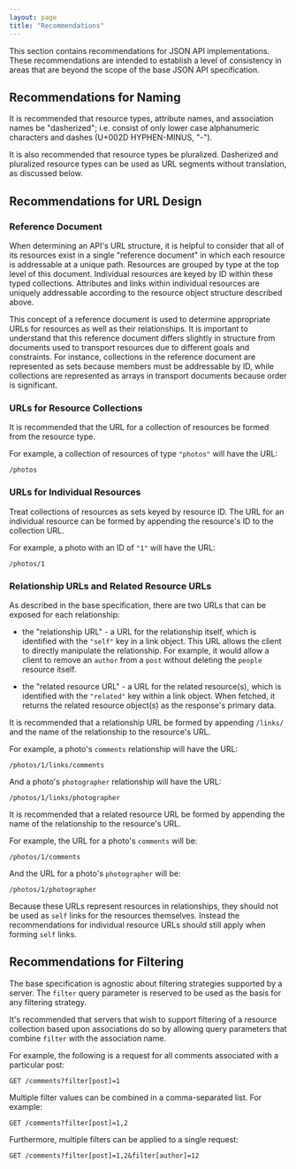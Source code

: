 ```yaml
---
layout: page
title: "Recommendations"
---
```


This section contains recommendations for JSON API implementations. These
recommendations are intended to establish a level of consistency in areas that
are beyond the scope of the base JSON API specification.

## Recommendations for Naming <a href="#naming" id="naming" class="headerlink"></a>

It is recommended that resource types, attribute names, and association
names be "dasherized"; i.e. consist of only lower case alphanumeric
characters and dashes (U+002D HYPHEN-MINUS, "-").

It is also recommended that resource types be pluralized. Dasherized and
pluralized resource types can be used as URL segments without translation,
as discussed below.

## Recommendations for URL Design <a href="#urls" id="urls" class="headerlink"></a>

### Reference Document <a href="#urls-reference-document" id="urls-reference-document" class="headerlink"></a>

When determining an API's URL structure, it is helpful to consider that all of
its resources exist in a single "reference document" in which each resource is
addressable at a unique path. Resources are grouped by type at the top level of
this document. Individual resources are keyed by ID within these typed
collections. Attributes and links within individual resources are uniquely
addressable according to the resource object structure described above.

This concept of a reference document is used to determine appropriate URLs for
resources as well as their relationships. It is important to understand that
this reference document differs slightly in structure from documents used to
transport resources due to different goals and constraints. For instance,
collections in the reference document are represented as sets because members
must be addressable by ID, while collections are represented as arrays in
transport documents because order is significant.

### URLs for Resource Collections <a href="#urls-resource-collections" id="urls-resource-collections" class="headerlink"></a>

It is recommended that the URL for a collection of resources be formed from
the resource type.

For example, a collection of resources of type `"photos"` will have the URL:

```text
/photos
```

### URLs for Individual Resources <a href="#urls-individual-resources" id="urls-individual-resources" class="headerlink"></a>

Treat collections of resources as sets keyed by resource ID. The URL for an
individual resource can be formed by appending the resource's ID to the
collection URL.

For example, a photo with an ID of `"1"` will have the URL:

```text
/photos/1
```

### Relationship URLs and Related Resource URLs <a href="#urls-relationships" id="urls-relationships" class="headerlink"></a>

As described in the base specification, there are two URLs that can be exposed
for each relationship:

* the "relationship URL" - a URL for the relationship itself, which is
identified with the `"self"` key in a link object. This URL allows the
client to directly manipulate the relationship. For example, it would allow
a client to remove an `author` from a `post` without deleting the `people`
resource itself.

* the "related resource URL" - a URL for the related resource(s), which is
identified with the `"related"` key within a link object. When fetched, it
returns the related resource object(s) as the response's primary data.

It is recommended that a relationship URL be formed by appending `/links/` and
the name of the relationship to the resource's URL.

For example, a photo's `comments` relationship will have the URL:

```text
/photos/1/links/comments
```

And a photo's `photographer` relationship will have the URL:

```text
/photos/1/links/photographer
```

It is recommended that a related resource URL be formed by appending the name
of the relationship to the resource's URL.

For example, the URL for a photo's `comments` will be:

```text
/photos/1/comments
```

And the URL for a photo's `photographer` will be:

```text
/photos/1/photographer
```

Because these URLs represent resources in relationships, they should not be
used as `self` links for the resources themselves. Instead the recommendations
for individual resource URLs should still apply when forming `self` links.

## Recommendations for Filtering <a href="#filtering" id="filtering" class="headerlink"></a>

The base specification is agnostic about filtering strategies supported by a
server. The `filter` query parameter is reserved to be used as the basis for
any filtering strategy.

It's recommended that servers that wish to support filtering of a resource
collection based upon associations do so by allowing query parameters that
combine `filter` with the association name.

For example, the following is a request for all comments associated with a
particular post:

```text
GET /comments?filter[post]=1
```

Multiple filter values can be combined in a comma-separated list. For example:

```text
GET /comments?filter[post]=1,2
```

Furthermore, multiple filters can be applied to a single request:

```text
GET /comments?filter[post]=1,2&filter[author]=12
```
